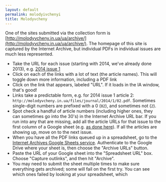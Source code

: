 ```yaml
---
layout: default
permalink: molodyivchenyi
title: Molodyvcheny
---
```

<base target="_blank">

One of the sites submitted via the collection form is [http://molodyvcheny.in.ua/ua/archive/](http://molodyvcheny.in.ua/ua/archive/). The homepage of this site is captured by the Internet Archive, but individual PDFs in individual issues are much less represented.

- Take the URL for each issue (starting with 2014, we've already done 2013), e.g. [2014 issue 1](https://web.archive.org/web/20200204010048/http://molodyvcheny.in.ua/ua/archive/3/)
- Click on each of the links with a lot of text (the article names). This will toggle down more information, including a PDF link
- Click on the link that appears, labeled "URL". If it loads in the IA window, that's good!
- Links take a predictable form, e.g. for 2014 issue 1 article 2: `http://molodyvcheny.in.ua/files/journal/2014/1/02.pdf`. Sometimes single-digit numbers are prefixed with a 0 (`02`), and sometimes not (`2`).
- Spot check a handful of article numbers (including higher ones, they can sometimes go into the 30's) in the Internet Archive URL bar. If you run into any that are missing, add all the article URLs for that issue to the first column of a Google sheet (e.g. [as done here](https://docs.google.com/spreadsheets/d/1AF0dwTNn3usgzGBOvWEghceMBHi6vPiQRi3zVJSEtnc/edit#gid=1646096099)). If all the articles are showing up, move on to the next issue.
- When you have all the PDF links queued up in a spreadsheet, go to the [Internet Archives Google Sheets service](https://archive.org/services/wayback-gsheets/options?code=4/0AX4XfWgeXS6dRN3DFK-u0SSlIPpyzkeUzu8qHee3jW5-cu4erRHDZNEd8uyq5sAl6OadBw&scope=https://www.googleapis.com/auth/spreadsheets). Authenticate to the Google Drive where your sheet is, then choose the "Archive URLs" button. 
- Paste the URL of your Google sheet into the "Spreadsheet URL" box. Choose "Capture outlinks", and then hit "Archive".
- You may need to submit the sheet multiple times to make sure everything gets archived; some will fail on the first try. You can see which ones failed by looking at your spreadsheet, which 
